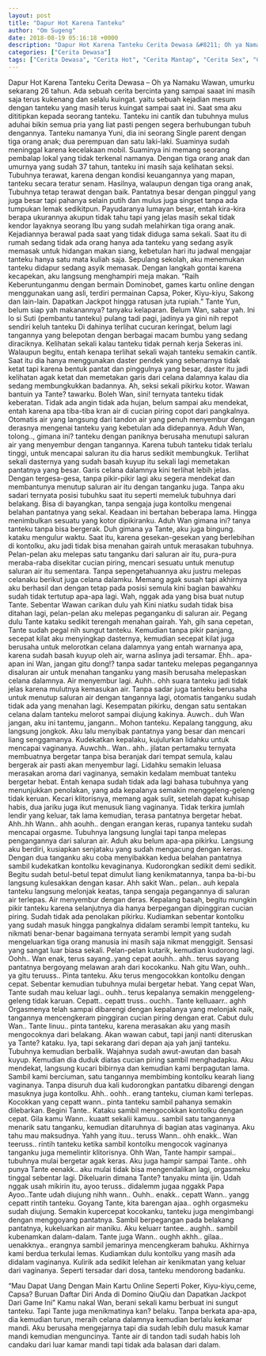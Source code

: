 ```yaml
---
layout: post
title: "Dapur Hot Karena Tanteku"
author: "Om Sugeng"
date: 2018-08-19 05:16:18 +0000
description: "Dapur Hot Karena Tanteku Cerita Dewasa &#8211; Oh ya Namaku Wawan, umurku sekarang 26 tahun. Ada sebuah cerita bercinta yang sampai saaat ini masih saja terus kukenang dan selalu kuingat. yaitu sebua..."
categories: ["Cerita Dewasa"]
tags: ["Cerita Dewasa", "Cerita Hot", "Cerita Mantap", "Cerita Sex", "Cinta Hanya Nafsu", "Cinta Terlarang"]
---
```



Dapur Hot Karena Tanteku
Cerita Dewasa &#8211; Oh ya Namaku Wawan, umurku sekarang 26 tahun. Ada sebuah cerita bercinta yang sampai saaat ini masih saja terus kukenang dan selalu kuingat. yaitu sebuah kejadian mesum dengan tanteku yang masih terus kuingat sampai saat ini.
Saat sma aku dititipkan kepada seorang tanteku. Tanteku ini cantik dan tubuhnya mulus aduhai bikin semua pria yang liat pasti pengen segera berhubungan tubuh dengannya.
Tanteku namanya Yuni, dia ini seorang Single parent dengan tiga orang anak; dua perempuan dan satu laki-laki. Suaminya sudah meninggal karena kecelakaan mobil. Suaminya ini memang seorang pembalap lokal yang tidak terkenal namanya. Dengan tiga orang anak dan umurnya yang sudah 37 tahun, tanteku ini masih saja kelihatan seksi. Tubuhnya terawat, karena dengan kondisi keuangannya yang mapan, tanteku secara teratur senam. Hasilnya, walaupun dengan tiga orang anak,
Tubuhnya tetap terawat dengan baik. Pantatnya besar dengan pinggul yang juga besar tapi pahanya selain putih dan mulus juga singset tanpa ada tumpukan lemak sedikitpun. Payudaranya lumayan besar, entah kira-kira berapa ukurannya akupun tidak tahu tapi yang jelas masih sekal tidak kendor layaknya seorang Ibu yang sudah melahirkan tiga orang anak.
Kejadiannya berawal pada saat yang tidak diduga sama sekali. Saat itu di rumah sedang tidak ada orang hanya ada tanteku yang sedang asyik memasak untuk hidangan makan siang, kebetulan hari itu jadwal mengajar tanteku hanya satu mata kuliah saja. Sepulang sekolah, aku menemukan tanteku didapur sedang asyik memasak. Dengan langkah gontai karena kecapekan, aku langsung menghampiri meja makan.
“Raih Keberuntunganmu dengan bermain Dominobet, games kartu online dengan menggunakan uang asli, terdiri permainan Capsa, Poker, Kiyu-kiyu, Sakong dan lain-lain. Dapatkan Jackpot hingga ratusan juta rupiah.”
Tante Yun, belum siap yah makanannya? tanyaku kelaparan.
Belum Wan, sabar yah. Ini lo si Suti (pembantu tanteku) pulang tadi pagi, jadinya ya gini nih repot sendiri keluh tanteku
Di dahinya terlihat cucuran keringat, belum lagi tangannya yang belepotan dengan berbagai macam bumbu yang sedang diraciknya. Kelihatan sekali kalau tanteku tidak pernah kerja Sekeras ini. Walaupun begitu, entah kenapa terlihat sekali wajah tanteku semakin cantik. Saat itu dia hanya menggunakan daster pendek yang sebenarnya tidak ketat tapi karena bentuk pantat dan pinggulnya yang besar, daster itu jadi kelihatan agak ketat dan memetakan garis dari celana dalamnya kalau dia sedang membungkukkan badannya. Ah, seksi sekali pikirku kotor.
Wawan bantuin ya Tante? tawarku.
Boleh Wan, sini! ternyata tanteku tidak keberatan.
Tidak ada angin tidak ada hujan, belum sampai aku mendekat, entah karena apa tiba-tiba kran air di cucian piring copot dari pangkalnya. Otomatis air yang langsung dari tandon air yang penuh menyembur dengan derasnya mengenai tanteku yang kebetulan ada didepannya.
Aduh Wan, tolong.., gimana ini? tanteku dengan paniknya berusaha menutupi saluran air yang menyembur dengan tangannya.
Karena tubuh tanteku tidak terlalu tinggi, untuk mencapai saluran itu dia harus sedikit membungkuk. Terlihat sekali dasternya yang sudah basah kuyup itu sekali lagi memetakan pantatnya yang besar. Garis celana dalamnya kini terlihat lebih jelas.
Dengan tergesa-gesa, tanpa pikir-pikir lagi aku segera mendekat dan membantunya menutup saluran air itu dengan tanganku juga. Tanpa aku sadari ternyata posisi tubuhku saat itu seperti memeluk tubuhnya dari belakang. Bisa di bayangkan, tanpa sengaja juga kontolku mengenai belahan pantatnya yang sekal. Keadaan ini bertahan beberapa lama. Hingga menimbulkan sesuatu yang kotor dipikiranku.
Aduh Wan gimana ini? tanya tanteku tanpa bisa bergerak.
Duh gimana ya Tante, aku juga bingung. kataku mengulur waktu.
Saat itu, karena gesekan-gesekan yang berlebihan di kontolku, aku jadi tidak bisa menahan gairah untuk merasakan tubuhnya. Pelan-pelan aku melepas satu tanganku dari saluran air itu, pura-pura meraba-raba disekitar cucian piring, mencari sesuatu untuk menutup saluran air itu sementara. Tanpa sepengetahuannya aku justru melepas celanaku berikut juga celana dalamku. Memang agak susah tapi akhirnya aku berhasil dan dengan tetap pada posisi semula kini bagian bawahku sudah tidak tertutup apa-apa lagi.
Wah, nggak ada yang bisa buat nutup Tante. Sebentar Wawan carikan dulu yah
Kini niatku sudah tidak bisa ditahan lagi, pelan-pelan aku melepas peganganku di saluran air.
Pegang dulu Tante kataku sedikit terengah menahan gairah.
Yah, gih sana cepetan, Tante sudah pegal nih sungut tanteku.
Kemudian tanpa pikir panjang, secepat kilat aku menyingkap dasternya, kemudian secepat kilat juga berusaha untuk melorotkan celana dalamnya yang entah warnanya apa, karena sudah basah kuyup oleh air, warna aslinya jadi tersamar.
Ehh.. apa-apan ini Wan, jangan gitu dong!? tanpa sadar tanteku melepas pegangannya disaluran air untuk menahan tanganku yang masih berusaha melepaskan celana dalamnya. Air menyembur lagi.
Auhh.. ohh suara tanteku jadi tidak jelas karena mulutnya kemasukan air. Tanpa sadar juga tanteku berusaha untuk menutup saluran air dengan tangannya lagi, otomatis tanganku sudah tidak ada yang menahan lagi.
Kesempatan pikirku, dengan satu sentakan celana dalam tanteku melorot sampai diujung kakinya.
Auwch.. duh Wan jangan, aku ini tantemu, jangann.. Mohon tanteku.
Kepalang tanggung, aku langsung jongkok. Aku lalu menyibak pantatnya yang besar dan mencari liang senggamanya. Kudekatkan kepalaku, kujulurkan lidahku untuk mencapai vaginanya.
Auwchh.. Wan.. ahh.. jilatan pertamaku ternyata membuatnya bergetar tanpa bisa beranjak dari tempat semula, kalau bergerak air pasti akan menyembur lagi.
Lidahku semakin leluasa merasakan aroma dari vaginanya, semakin kedalam membuat tanteku bergetar hebat. Entah kenapa sudah tidak ada lagi bahasa tubuhnya yang menunjukkan penolakan, yang ada kepalanya semakin menggeleng-geleng tidak keruan. Kecari klitorisnya, memang agak sulit, setelah dapat kuhisap habis, dua jariku juga ikut menusuk liang vaginanya. Tidak terkira jumlah lendir yang keluar, tak lama kemudian, terasa pantatnya bergetar hebat.
Ahh..hh Wann.. ahh aouhh.. dengan erangan keras, rupanya tanteku sudah mencapai orgasme. Tubuhnya langsung lunglai tapi tanpa melepas pengangannya dari saluran air.
Aduh aku belum apa-apa pikirku.
Langsung aku berdiri, kusiapkan senjataku yang sudah mengacung dengan keras. Dengan dua tanganku aku coba menyibakkan kedua belahan pantatnya sambil kudekatkan kontolku kevaginanya. Kudorongkan sedikit demi sedikit. Begitu sudah betul-betul tepat dimulut liang kenikmatannya, tanpa ba-bi-bu langsung kulesakkan dengan kasar.
Ahh sakit Wan.. pelan.. auh kepala tanteku langsung melonjak keatas, tanpa sengaja pegangannya di saluran air terlepas. Air menyembur dengan deras. Kepalang basah, begitu mungkin pikir tanteku karena selanjutnya dia hanya berpegangan dipinggiran cucian piring. Sudah tidak ada penolakan pikirku.
Kudiamkan sebentar kontolku yang sudah masuk hingga pangkalnya didalam serambi lempit tanteku, ku nikmati benar-benar bagaimana ternyata serambi lempit yang sudah mengeluarkan tiga orang manusia ini masih saja nikmat menggigit. Sensasi yang sangat luar biasa sekali. Pelan-pelan kutarik, kemudian kudorong lagi.
Oohh.. Wan enak, terus sayang..yang cepat aouhh.. ahh.. terus sayang pantatnya bergoyang melawan arah dari kocokanku.
Nah gitu Wan, ouhh.. ya gitu teruuss.. Pinta tanteku.
Aku terus mengocokkan kontolku dengan cepat. Sebentar kemudian tubuhnya mulai bergetar hebat.
Yang cepat Wan, Tante sudah mau keluar lagi.. ouhh.. terus kepalanya semakin menggeleng-geleng tidak karuan.
Cepatt.. cepatt truss.. ouchh.. Tante kelluaarr.. aghh Orgasmenya telah sampai dibarengi dengan kepalanya yang melonjak naik, tangannya mencengkeram pinggiran cucian piring dengan erat.
Cabut dulu Wan.. Tante linuu.. pinta tanteku, karena merasakan aku yang masih mengocoknya dari belakang.
Akan wawan cabut, tapi janji nanti diteruskan ya Tante? kataku.
Iya, tapi sekarang dari depan aja yah janji tanteku.
Tubuhnya kemudian berbalik. Wajahnya sudah awut-awutan dan basah kuyup. Kemudian dia duduk diatas cucian piring sambil menghadapku. Aku mendekat, langsung kucari bibirnya dan kemudian kami berpagutan lama. Sambil kami berciuman, satu tangannya membimbing kontolku kearah liang vaginanya. Tanpa disuruh dua kali kudorongkan pantatku dibarengi dengan masuknya juga kontolku.
Ahh.. oohh.. erang tanteku, ciuman kami terlepas.
Kocokkan yang cepatt wann.. pinta tanteku sambil pahanya semakin dilebarkan.
Begini Tante.. Kataku sambil mengocokkan kontolku dengan cepat.
Gila kamu Wann.. kuaatt sekalii kamuu.. sambil satu tangannya menarik satu tanganku, kemudian ditaruhnya di bagian atas vaginanya. Aku tahu mau maksudnya.
Yahh yang ituu.. teruss Wann.. ohh enakk.. Wan teeruss.. rintih tanteku ketika sambil kontolku mengocok vaginanya tanganku juga memelintir klitorisnya.
Ohh Wan, Tante hampir sampai.. tubuhnya mulai bergetar agak keras.
Aku juga hampir sampai Tante.. ohh punya Tante eenakk.. aku mulai tidak bisa mengendalikan lagi, orgasmeku tinggal sebentar lagi.
Dikeluarin dimana Tante? tanyaku minta ijin.
Udah nggak usah mikirin itu, ayoo teruss.. didalemm jugaa nggakk Papa
Ayoo..Tante udah diujung nihh wann..
Ouhh.. enakk.. cepatt Wann.. yangg cepatt rintih tanteku.
Goyang Tante, kita barengan ajaa.. oghh orgasmeku sudah diujung.
Semakin kupercepat kocokanku, tanteku juga mengimbangi dengan menggoyang pantatnya. Sambil berpegangan pada belakang pantatnya, kukeluarkan air maniku.
Aku keluarr tantee.. aughh.. sambil kubenamkan dalam-dalam.
Tante juga Wann.. oughh akhh.. gilaa.. uenakknya.. erangnya sambil jemarinya mencengkeram bahuku.
Akhirnya kami berdua terkulai lemas. Kudiamkan dulu kontolku yang masih ada didalam vaginanya. Kulirik ada sedikit lelehan air kenikmatan yang keluar dari vaginanya. Seperti tersadar dari dosa, tanteku mendorong badanku.

&#8220;Mau Dapat Uang Dengan Main Kartu Online Seperti Poker, Kiyu-kiyu,ceme, Capsa? Buruan Daftar Diri Anda di Domino QiuQiu dan Dapatkan Jackpot Dari Game Ini&#8221;
Kamu nakal Wan, berani sekali kamu berbuat ini sungut tanteku.
Tapi Tante juga menikmatinya kan? belaku.
Tanpa berkata apa-apa, dia kemudian turun, meraih celana dalamnya kemudian berlalu kekamar mandi. Aku berusaha mengejarnya tapi dia sudah lebih dulu masuk kamar mandi kemudian menguncinya.
Tante air di tandon tadi sudah habis loh candaku dari luar kamar mandi tapi tidak ada balasan dari dalam.

